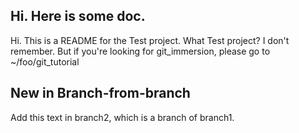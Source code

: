 ## Hi.  Here is some doc.

Hi.  This is a README for the Test project.
What Test project?  I don't remember.
But if you're looking for git_immersion, please go to
 ~/foo/git_tutorial

## New in Branch-from-branch
Add this text in branch2, which is a branch of branch1.


